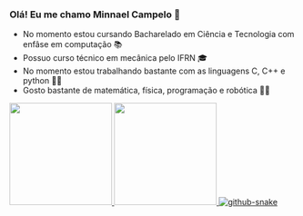 ### Olá! Eu me chamo Minnael Campelo 👋

- No momento estou cursando Bacharelado em Ciência e Tecnologia com enfâse em computação 📚
- Possuo curso técnico em mecânica pelo IFRN 🎓
- No momento estou trabalhando bastante com as linguagens C, C++ e python 👨‍💻
- Gosto bastante de matemática, física, programação e robótica 🔢🤖

<div>
<a href="https://github.com/Minnael">
<img height="180em" src="https://github-readme-stats.vercel.app/api?username=Minnael&show_icons=true&theme=dracula&include_all_commits=true&count_private=true"/>
<img height="180em" src="https://github-readme-stats.vercel.app/api/top-langs/?username=Minnael&layout=compact&langs_count=7&theme=dracula"/>
<img alt="github-snake" src="https://github.com/Minnael/Minnael/blob/output/github-contribution-grid-snake.svg" />
</div>






